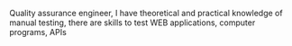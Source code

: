 Quality assurance engineer, I have theoretical and practical knowledge of manual testing, there are skills to test WEB applications, computer programs, APIs
